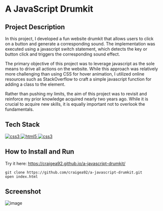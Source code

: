 # A JavaScript Drumkit

## Project Description

In this project, I developed a fun website drumkit that allows users to click on a button and generate a corresponding sound. The implementation was executed using a javascript switch statement, which detects the key or button click and triggers the corresponding sound effect.

The primary objective of this project was to leverage javascript as the sole means to drive all actions on the website. While this approach was relatively more challenging than using CSS for hover animation, I utilized online resources such as StackOverflow to craft a simple javascript function for adding a class to the element.

Rather than pushing my limits, the aim of this project was to revisit and reinforce my prior knowledge acquired nearly two years ago. While it is crucial to acquire new skills, it is equally important not to overlook the fundamentals.

## Tech Stack
<a href="https://www.javascript.com/"> <img src="https://icongr.am/devicon/javascript-original.svg?size=40&color=currentColor" alt="css3"/> </a>
<a href="https://www.w3schools.com/html/"> <img src="https://icongr.am/devicon/html5-original.svg?size=40&color=8000ff" alt="html5"/> </a> 
<a href="https://www.w3schools.com/css/"> <img src="https://icongr.am/devicon/css3-original.svg?size=40&color=8000ff" alt="css3"/> </a>

## How to Install and Run
Try it here: https://craigea92.github.io/a-javascript-drumkit/
```
git clone https://github.com/craigea92/a-javascript-drumkit.git
open index.html
```

## Screenshot
![image](https://user-images.githubusercontent.com/82875984/218523986-a5af2266-94bf-421a-ab71-e178f5c768c2.png)

